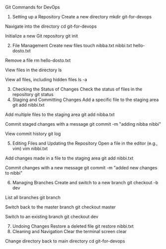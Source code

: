 

Git Commands for DevOps

1. Setting up a Repository
Create a new directory
mkdir git-for-devops

Navigate into the directory
cd git-for-devops

Initialize a new Git repository
git init

2. File Management
Create new files
touch nibba.txt nibbi.txt hello-dosto.txt

Remove a file
rm hello-dosto.txt

View files in the directory
ls

View all files, including hidden files
ls -a

3. Checking the Status of Changes
Check the status of files in the repository
git status
4. Staging and Committing Changes
Add a specific file to the staging area
git add nibbi.txt

Add multiple files to the staging area
git add nibba.txt

Commit staged changes with a message
git commit -m "adding nibba nibbi"

View commit history
git log

5. Editing Files and Updating the Repository
Open a file in the editor (e.g., vim)
vim nibbi.txt

Add changes made in a file to the staging area
git add nibbi.txt

Commit changes with a new message
git commit -m "added new changes to nibbi"

6. Managing Branches
Create and switch to a new branch
git checkout -b dev

List all branches
git branch

Switch back to the master branch
git checkout master

Switch to an existing branch
git checkout dev

7. Undoing Changes
Restore a deleted file
git restore nibbi.txt
8. Cleaning and Navigation
Clear the terminal screen
clear

Change directory back to main directory
cd git-for-devops
